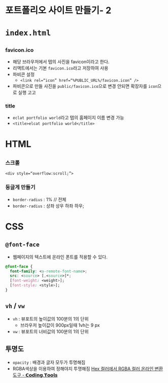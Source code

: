 # 포트폴리오 사이트 만들기- 2

# `index.html`
## <head>
### favicon.ico
- 해당 브라우저에서 탭의 사진을 favicon이라고 한다.
- 리액트에서는 기본 `favicon.ico`라고 저장하여 사용
- 파비콘 설정
	-  `<link rel=“icon” href=“%PUBLIC_URL%/favicon.icon” />` 
- 파비콘으로 만들 사진을 `public/favicon.ico`으로 변경 안되면 확장자를 `icon`으로 실행 고고 
### title
- `eclat portfolio world`라고 탭의 홈페이지 이름 변경 가능
- `<title>elcat portfolio world</title>`


# HTML
## <div>
### 스크롤
`<div style=“overflow:scroll;”>`

### 둥글게 만들기
- `border-radius` : 1% // 전체
- `border-radius` : 상좌 상우 하좌 하우;
## <section>


# CSS
## `@font-face`
- 웹페이지의 텍스트에 온라인 폰트를 적용할 수 있다.
``` css
@font-face {
  font-family: <a-remote-font-name>;
  src: <source> [,<source>]*;
  [font-weight: <weight>];
  [font-style: <style>];
}

```

## `vh` / `vw`
- `vh` : 뷰포트의 높이값의 100분의 1의 단위
	- 브라우저 높이값이 900px일때 1vh는 9 px 
- `vw` : 뷰포트의 너비값의 100분의 1의 단위
## 투명도
- `opacity` : 배경과 글자 모두가 투명해짐
- RGBA색상을 이용하여 정해야지 투명해짐
[Hex 컬러에서 RGBA 컬러 온라인 변환 도구  - 𝗖𝗼𝗱𝗶𝗻𝗴.𝗧𝗼𝗼𝗹𝘀](https://coding.tools/kr/hex-to-rgba)